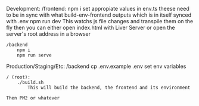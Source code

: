 Development:
    /frontend:
        npm i
        set appropiate values in env.ts
            theese need to be in sync with what build-env-frontend outputs
                which is in itself synced with .env
        npm run dev
            This watchs js file changes and transpile them on the fly
        then you can either open index.html with Liver Server or open the server's root address in a browser

    /backend
        npm i
        npm run serve

Production/Staging/Etc:
    /backend
        cp .env.example .env
        set env variables

    / (root):
        ./build.sh
            This will build the backend, the frontend and its environment

    Then PM2 or whatever

